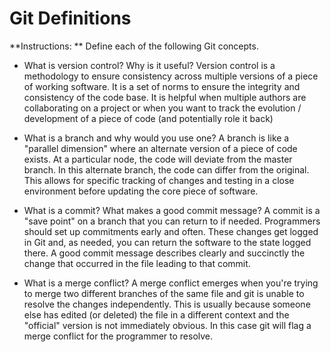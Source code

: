 # Git Definitions

**Instructions: ** Define each of the following Git concepts.

* What is version control?  Why is it useful?
Version control is a methodology to ensure consistency across multiple versions of a piece of working software. It is a set of norms to ensure the integrity and consistency of the code base. It is helpful when multiple authors are collaborating on a project or when you want to track the evolution / development of a piece of code (and potentially role it back)

* What is a branch and why would you use one?
A branch is like a "parallel dimension" where an alternate version of a piece of code exists. At a particular node, the code will deviate from the master branch. In this alternate branch, the code can differ from the original. This allows for specific tracking of changes and testing in a close environment before updating the core piece of software.

* What is a commit? What makes a good commit message?
A commit is a "save point" on a branch that you can return to if needed. Programmers should set up commitments early and often. These changes get logged in Git and, as needed, you can return the software to the state logged there. A good commit message describes clearly and succinctly the change that occurred in the file leading to that commit.

* What is a merge conflict?
A merge conflict emerges when you're trying to merge two different branches of the same file and git is unable to resolve the changes independently. This is usually because someone else has edited (or deleted) the file in a different context and the "official" version is not immediately obvious. In this case git will flag a merge conflict for the programmer to resolve.
